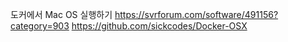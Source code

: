 
도커에서 Mac OS 실행하기
https://svrforum.com/software/491156?category=903
https://github.com/sickcodes/Docker-OSX
